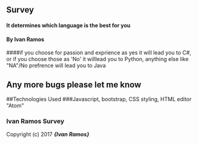 ## Survey

#### It determines which language is the best for you

#### By Ivan Ramos

####if you choose for passion and exprience as yes it will lead you to C#, or if you choose those as 'No' it willlead you to Python, anything else like "NA"/No prefrence will lead you to Java

## Any more bugs please let me know

##Technologies Used
###Javascript, bootstrap, CSS styling, HTML editor "Atom"

### Ivan Ramos Survey


Copyright (c) 2017 **_{Ivan Ramos}_**
